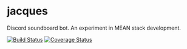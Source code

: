 # jacques
Discord soundboard bot. An experiment in MEAN stack development.

[![Build Status](https://travis-ci.org/scb5304/jacques.svg?branch=master)](https://travis-ci.org/scb5304/jacques)
[![Coverage Status](https://coveralls.io/repos/github/scb5304/jacques/badge.svg?branch=master)](https://coveralls.io/github/scb5304/jacques?branch=master)
